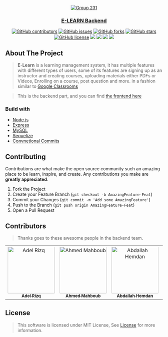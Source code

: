 <div align="center">
<a href="https://github.com/Mahboub99/E-Learn-Backend" rel="noopener">
  
![Group 231](https://user-images.githubusercontent.com/40190772/153667676-0e1a1059-4aa6-422c-87a2-a7c87e9bb24a.png)

</div>

<h3 align="center">E-LEARN Backend</h3>

<div align="center">

[![GitHub contributors](https://img.shields.io/github/contributors/Mahboub99/E-Learn-Backend)](https://github.com/Mahboub99/E-Learn-Backend/contributors)
[![GitHub issues](https://img.shields.io/github/issues/Mahboub99/E-Learn-Backend)](https://github.com/Mahboub99/E-Learn-Backend/issues)
[![GitHub forks](https://img.shields.io/github/forks/Mahboub99/E-Learn-Backend)](https://github.com/Mahboub99/E-Learn-Backend/network)
[![GitHub stars](https://img.shields.io/github/stars/Mahboub99/E-Learn-Backend)](https://github.com/Mahboub99/E-Learn-Backend/stargazers)
[![GitHub license](https://img.shields.io/github/license/Mahboub99/E-Learn-Backend)](https://github.com/Mahboub99/E-Learn-Backend/blob/master/LICENSE)
<img src="https://img.shields.io/github/languages/count/Mahboub99/E-Learn-Backend" />
<img src="https://img.shields.io/github/languages/top/Mahboub99/E-Learn-Backend" />
<img src="https://img.shields.io/github/languages/code-size/Mahboub99/E-Learn-Backend" />
<img src="https://img.shields.io/github/issues-pr-raw/Mahboub99/E-Learn-Backend" />

</div>

## About The Project
> **E-Learn** is a learning management system, it has multiple features with different types of users, some of its features are signing up as an instructor and creating courses, uploading materials either PDFs or Videos, Enrolling on a course, post question and more. in a fashion similar to
[Google Classrooms](https://classroom.google.com/)

> This is the backend part, and you can find [the frontend here](https://github.com/AbdallahHemdan/eLearn)
  
### Build with
- [Node.js](https://nodejs.org)
- [Express](https://expressjs.com)
- [MySQL](https://www.mysql.com/)
- [Sequelize](https://sequelize.org/)
- [Convnetional Commits](https://hemdan.hashnode.dev/conventional-commits)

## Contributing

Contributions are what make the open source community such an amazing place to be learn, inspire, and create. Any contributions you make are **greatly appreciated**.

1. Fork the Project
2. Create your Feature Branch (`git checkout -b AmazingFeature-Feat`)
3. Commit your Changes (`git commit -m 'Add some AmazingFeature'`)
4. Push to the Branch (`git push origin AmazingFeature-Feat`)
5. Open a Pull Request


## Contributors
> Thanks goes to these awesome people in the backend team.
<table>
  <tr>

<td align="center"><a href="https://github.com/AdelRizq" target="_black"><img src="https://avatars.githubusercontent.com/u/40351413?v=4" width="150px;" alt="Adel Rizq"/><br /><sub><b>Adel Rizq</b></sub></a><br /></td>

<td align="center"><a href="https://github.com/Mahboub99" target="_black"><img src="https://avatars3.githubusercontent.com/u/43186742?s=460&v=4" width="150px;" alt="Ahmed Mahboub"/><br /><sub><b>Ahmed Mahboub</b></sub></a><br /></td>

<td align="center"><a href="https://github.com/AbdallahHemdan" target="_black"><img src="https://avatars1.githubusercontent.com/u/40190772?s=460&v=4" width="150px;" alt="Abdallah Hemdan"/><br /><sub><b>Abdallah Hemdan</b></sub></a> <br /></td>

<td align="center"><a href="https://github.com/EmanOthman21"  target="_black"><img src="https://avatars.githubusercontent.com/u/47359992?v=4" width="150px;" alt="Eman Othman"/><br /><sub><b>Eman Othman</b></sub></a><br /></td>

  </tr>
 </table>
 



## License

> This software is licensed under MIT License, See [License](https://github.com/AdelRizq/E-Learn-Backend/blob/main/LICENSE) for more information.
